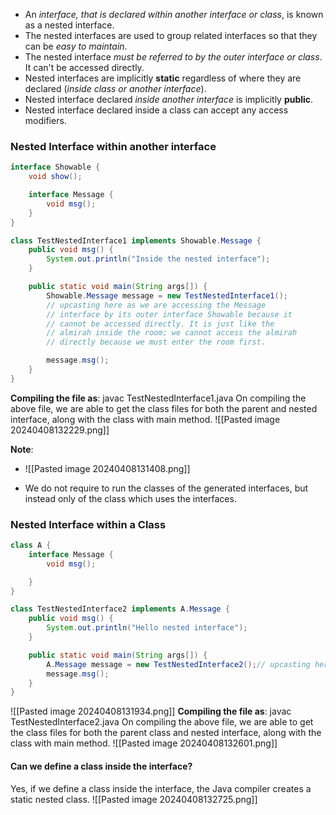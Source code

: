 - An *interface, that is declared within another interface or class*, is known as a nested interface.
- The nested interfaces are used to group related interfaces so that they can be *easy to maintain*.
- The nested interface *must be referred to by the outer interface or class*. It can't be accessed directly.
- Nested interfaces are implicitly **static** regardless of where they are declared (*inside class or another interface*).
- Nested interface declared *inside another interface* is implicitly **public**.
- Nested interface declared inside a class can accept any access modifiers.

### Nested Interface within another interface

```java
interface Showable {
    void show();

    interface Message {
        void msg();
    }
}

class TestNestedInterface1 implements Showable.Message {
    public void msg() {
        System.out.println("Inside the nested interface");
    }

    public static void main(String args[]) {
        Showable.Message message = new TestNestedInterface1();
        // upcasting here as we are accessing the Message
		// interface by its outer interface Showable because it
		// cannot be accessed directly. It is just like the
		// almirah inside the room; we cannot access the almirah
		// directly because we must enter the room first.

        message.msg();
    }
}
```
**Compiling the file as**: javac TestNestedInterface1.java
On compiling the above file, we are able to get the class files for both the parent and nested interface, along with the class with main method.
![[Pasted image 20240408132229.png]]

**Note**:
- ![[Pasted image 20240408131408.png]]

- We do not require to run the classes of the generated
interfaces, but instead only of the class which uses the interfaces.

### Nested Interface within a Class
```java
class A {
    interface Message {
        void msg();

    }
}

class TestNestedInterface2 implements A.Message {
    public void msg() {
        System.out.println("Hello nested interface");
    }

    public static void main(String args[]) {
        A.Message message = new TestNestedInterface2();// upcasting here
        message.msg();
    }
}
```

![[Pasted image 20240408131934.png]]
**Compiling the file as**: javac TestNestedInterface2.java
On compiling the above file, we are able to get the class files for both the parent class and nested interface, along with the class with main method.
![[Pasted image 20240408132601.png]]

#### Can we define a class inside the interface?
Yes, if we define a class inside the interface, the Java compiler creates a static nested class.
![[Pasted image 20240408132725.png]]

